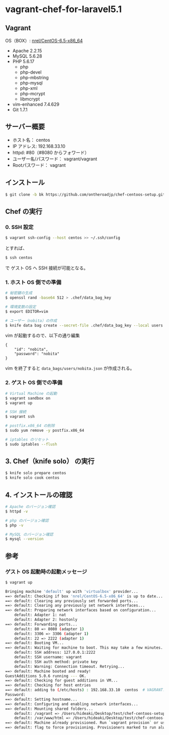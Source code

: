# vagrant-chef-for-laravel5.1


## Vagrant

OS（BOX）: [nrel/CentOS-6.5-x86_64](https://vagrantcloud.com/nrel/boxes/CentOS-6.5-x86_64)

* Apache 2.2.15
* MySQL 5.6.28
* PHP 5.6.17
	* php
	* php-devel
	* php-mbstring 
	* php-mysql 
	* php-xml 
	* php-mcrypt 
	* libmcrypt
* vim-enhanced 7.4.629
* Git 1.7.1

## サーバー概要

* ホスト名： centos
* IP アドレス: 192.168.33.10
* httpd: #80（#8080 からフォワード）
* ユーザー名/パスワード： vagrant/vagrant
* Rootパスワード： vagrant

## インストール

```bash
$ git clone -b bk https://github.com/ontheroadjp/chef-centoos-setup.git
```

## Chef の実行

### 0. SSH 設定

```bash
$ vagrant ssh-config --host centos >> ~/.ssh/config
```

とすれば、

```bash
$ ssh centos
```

で ゲスト OS へ SSH 接続が可能となる。

### 1. ホスト OS 側での準備

```bash
# 秘密鍵の生成
$ openssl rand -base64 512 > .chef/data_bag_key

# 環境変数の設定
$ export EDITOR=vim

# ユーザー（nobita）の作成
$ knife data bag create --secret-file .chef/data_bag_key --local users nobita
```

vim が起動するので、以下の通り編集

```vim
{
	"id": "nobita", 
	"password": "nobita" 
}
```

vim を終了すると ``data_bags/users/nobita.json`` が作成される。

### 2. ゲスト OS 側での準備

```bash
# Virtual Machine の起動
$ vagrant sandbox on
$ vagrant up

# SSH 接続
$ vagrant ssh

# postfix.x86_64 の削除
$ sudo yum remove -y postfix.x86_64

# iptables のリセット
$ sudo iptables --flush
```

## 3. Chef（knife solo） の実行

```bash
$ knife solo prepare centos
$ knife solo cook centos
```

## 4. インストールの確認

```bash
# Apache のバージョン確認
$ httpd -v

# php のバージョン確認
$ php -v

# MySQL のバージョン確認
$ mysql --version
```

## 参考

### ゲスト OS 起動時の起動メッセージ

```bash
$ vagrant up

Bringing machine 'default' up with 'virtualbox' provider...
==> default: Checking if box 'nrel/CentOS-6.5-x86_64' is up to date...
==> default: Clearing any previously set forwarded ports...
==> default: Clearing any previously set network interfaces...
==> default: Preparing network interfaces based on configuration...
    default: Adapter 1: nat
    default: Adapter 2: hostonly
==> default: Forwarding ports...
    default: 80 => 8080 (adapter 1)
    default: 3306 => 3306 (adapter 1)
    default: 22 => 2222 (adapter 1)
==> default: Booting VM...
==> default: Waiting for machine to boot. This may take a few minutes...
    default: SSH address: 127.0.0.1:2222
    default: SSH username: vagrant
    default: SSH auth method: private key
    default: Warning: Connection timeout. Retrying...
==> default: Machine booted and ready!
GuestAdditions 5.0.6 running --- OK.
==> default: Checking for guest additions in VM...
==> default: Checking for host entries
==> default: adding to (/etc/hosts) : 192.168.33.10  centos  # VAGRANT: be48b7b8b740ca08f7fcb0f5d4bb247a (default) / e02002d5-f213-4d51-90b5-0edd67a94f99
Password:
==> default: Setting hostname...
==> default: Configuring and enabling network interfaces...
==> default: Mounting shared folders...
    default: /vagrant => /Users/hideaki/Desktop/test/chef-centoos-setup
    default: /var/www/html => /Users/hideaki/Desktop/test/chef-centoos-setup/html
==> default: Machine already provisioned. Run `vagrant provision` or use the `--provision`
==> default: flag to force provisioning. Provisioners marked to run always will still run.
```